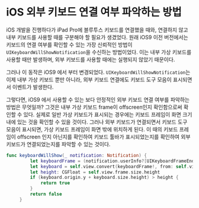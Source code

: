 # iOS 외부 키보드 연결 여부 파악하는 방법
iOS 개발을 진행하다가 iPad Pro에 블루투스 키보드를 연결했을 때와, 연결하지 않고 내부 키보드를 사용할 때를 구분해야 할 필요가 생겼었다. 원래 iOS9 이전 버전에서는 키보드의 연결 여부를 확인할 수 있는 가장 신뢰적인 방법이 `UIKeyboardWillShowNotification`을 수신하는 방법이었다. 이는 내부 가상 키보드를 사용할 때만 발생하며, 외부 키보드를 사용할 때에는 실행되지 않았기 때문이다. 

그러나 이 동작은 iOS9 에서 부터 변경되었다. `UIKeyboardWillShowNotification`는 이제 내부 가상 키보드 뿐만 아니라, 외부 키보드 연결에도 키보드 도구 모음이 표시되면서 이벤트가 발생한다. 

그렇다면, iOS9 에서 사용할 수 있는 보다 안정적인 외부 키보드 연결 여부를 파악하는 방법은 무엇일까? 그것은 내부 가상 키보드 frame이 offscreen인지 확인함으로써 확인할 수 있다. 실제로 일반 가상 키보드가 표시되는 경우에는 키보드 프레임이 화면 크기 내에 있는 것을 확인할 수 있을 것이다. 그러나 외부 키보드가 연결되면서 키보드 도구 모음이 표시되면, 가상 키보드 프레임이 화면 밖에 위치하게 된다. 이 때의 키보드 프레임이 offscreen 인지 아닌지를 확인하여 키보드 툴바가 표시되었는지를 확인하여 외부 키보드가 연결되었는지를 파악할 수 있는 것이다. 

```swift
func keyboardWillShow(_ notification: Notification) {
         let keyboardFrame = (notification.userInfo?[UIKeyboardFrameEndUserInfoKey] as? NSValue)?.cgRectValue
         let keyboard = self.view.convert(keyboardFrame!, from: self.view.window)
         let height: CGFloat = self.view.frame.size.height
         if (keyboard.origin.y + keyboard.size.height) > height {
             return true
         }
         return false
     }
```


